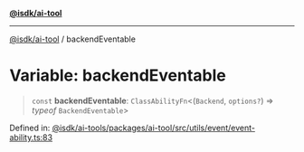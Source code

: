 [**@isdk/ai-tool**](../README.md)

***

[@isdk/ai-tool](../globals.md) / backendEventable

# Variable: backendEventable

> `const` **backendEventable**: `ClassAbilityFn`\<(`Backend`, `options?`) => *typeof* `BackendEventable`\>

Defined in: [@isdk/ai-tools/packages/ai-tool/src/utils/event/event-ability.ts:83](https://github.com/isdk/ai-tool.js/blob/d0765f898f217d97c57c6949502b4a7bef5dce5e/src/utils/event/event-ability.ts#L83)

